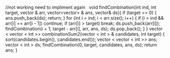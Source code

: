 //not working need to impliment again
​
​
void findCombination(int ind, int target, vector <int>& arr, vector<vector<int>> & ans, vector<int>& ds){
if (target == 0) {
ans.push_back(ds);
return;
}
for (int i = ind; i < arr.size(); i++) {
if (i > ind && arr[i] == arr[i - 1]) continue;
if (arr[i] > target) break;
ds.push_back(arr[i]);
findCombination(i + 1, target - arr[i], arr, ans, ds);
ds.pop_back();
}
}
vector < vector < int >> combinationSum2(vector < int > & candidates, int target) {
sort(candidates.begin(), candidates.end());
vector < vector < int >> ans;
vector < int > ds;
findCombination(0, target, candidates, ans, ds);
return ans;
}
